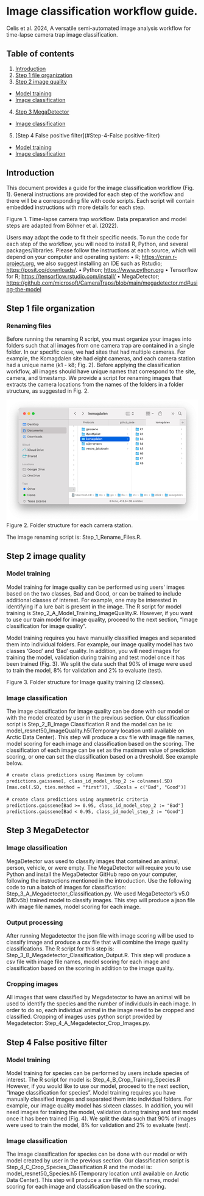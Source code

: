 # Image classification workflow guide.

Celis et al. 2024, A versatile semi-automated image analysis workflow for time-lapse camera trap image classification.

## Table of contents

1. [Introduction](##Introduction)
2. [Step 1 file organization](#Step-1-file-organization)
3. [Step 2 image quality](#Step-2-image-quality)
  * [Model training](#Model-training)
  * [Image classification](#Image-classification)
4. [Step 3 MegaDetector](#Step-3-MegaDetector)
  * [Image classification](#Image-classification)
5. [Step 4 False positive filter](#Step-4-False positive-filter)
  * [Model training](#Model-training-1)
  * [Image classification](#Image-classification-1)

## Introduction

This document provides a guide for the image classification workflow (Fig. 1). General instructions are provided for each step of the workflow and there will be a corresponding file with code scripts. Each script will contain embedded instructions with more details for each step.


Figure 1. Time-lapse camera trap workflow. Data preparation and model steps are adapted from Böhner et al. (2022).

Users may adapt the code to fit their specific needs. To run the code for each step of the workflow, you will need to install R, Python, and several packages/libraries. Please follow the instructions at each source, which will depend on your computer and operating system:
•	R; https://cran.r-project.org, we also suggest installing an IDE such as Rstudio; https://posit.co/downloads/.
•	Python; https://www.python.org
•	Tensorflow for R; https://tensorflow.rstudio.com/install/
•	MegaDetector; https://github.com/microsoft/CameraTraps/blob/main/megadetector.md#using-the-model

## Step 1 file organization
### Renaming files

Before running the renaming R script, you must organize your images into folders such that all images from one camera trap are contained in a single folder. In our specific case, we had sites that had multiple cameras. For example, the Komagdalen site had eight cameras, and each camera station had a unique name (k1 - k8; Fig. 2). Before applying the classification workflow, all images should have unique names that correspond to the site, camera, and timestamp. We provide a script for renaming images that extracts the camera locations from the names of the folders in a folder structure, as suggested in Fig. 2.

![Red bounding box on fox](images/Figure2.png)<br/>Figure 2. Folder structure for each camera station.

The image renaming script is: Step_1_Rename_Files.R.



## Step 2 image quality
### Model training
Model training for image quality can be performed using users' images based on the two classes, Bad and Good, or can be trained to include additional classes of interest. For example, one may be interested in identifying if a lure bait is present in the image. The R script for model training is Step_2_A_Model_Training_ImageQuality.R. However, if you want to use our train model for image quality, proceed to the next section, “Image classification for image quality”.

Model training requires you have manually classified images and separated them into individual folders. For example, our image quality model has two classes ‘Good’ and ‘Bad’ quality. In addition, you will need images for training the model, validation during training and test model once it has been trained (Fig. 3). We split the data such that 90% of image were used to train the model, 8% for validation and 2% to evaluate (test).

Figure 3. Folder structure for Image quality training (2 classes).

### Image classification

The image classification for image quality can be done with our model or with the model created by user in the previous section. Our classification script is Step_2_B_Image Classification.R and the model can be is: model_resnet50_ImageQuality.h5(Temporary location until available on Arctic Data Center). This step will produce a csv file with image file names, model scoring for each image and classification based on the scoring.
The classification of each image can be set as the maximum value of prediction scoring, or one can set the classification based on a threshold. See example below.

```batch
# create class predictions using Maximum by column
predictions.gaissene[, class_id_model_step_2 := colnames(.SD)[max.col(.SD, ties.method = "first")], .SDcols = c("Bad", "Good")]

# create class predictions using asymmetric criteria
predictions.gaissene[Bad >= 0.95, class_id_model_step_2 := "Bad"]
predictions.gaissene[Bad < 0.95, class_id_model_step_2 := "Good"]
```

## Step 3 MegaDetector
### Image classification

MegaDetector was used to classify images that contained an animal, person, vehicle, or were empty. The MegaDetector will require you to use Python and install the MegaDetector GitHub repo on your computer, following the instructions mentioned in the introduction. Use the following code to run a batch of images for classification: Step_3_A_Megadetector_Classification.py. We used MegaDetector’s v5.0 (MDv5b) trained model to classify images. This step will produce a json file with image file names, model scoring for each image.

### Output processing

After running Megadetector the json file with image scoring will be used to classify image and produce a csv file that will combine the image quality classifications. The R script for this step is: Step_3_B_Megadetector_Classification_Output.R. This step will produce a csv file with image file names, model scoring for each image and classification based on the scoring in addition to the image quality.

### Cropping images

All images that were classified by Megadetector to have an animal will be used to identify the species and the number of individuals in each image. In order to do so, each individual animal in the image need to be cropped and classified. Cropping of images uses python script provided by Megadetector: Step_4_A_Megadetector_Crop_Images.py.

## Step 4 False positive filter
### Model training

Model training for species can be performed by users include species of interest. The R script for model is: Step_4_B_Crop_Training_Species.R However, if you would like to use our model, proceed to the next section, “Image classification for species”.
Model training requires you have manually classified images and separated them into individual folders. For example, our image quality model has sixteen classes. In addition, you will need images for training the model, validation during training and test model once it has been trained (Fig. 4). We split the data such that 90% of images were used to train the model, 8% for validation and 2% to evaluate (test).

### Image classification

The image classification for species can be done with our model or with model created by user in the previous section. Our classification script is Step_4_C_Crop_Species_Classification.R and the model is: model_resnet50_Species.h5 (Temporary location until available on Arctic Data Center). This step will produce a csv file with file names, model scoring for each image and classification based on the scoring.
